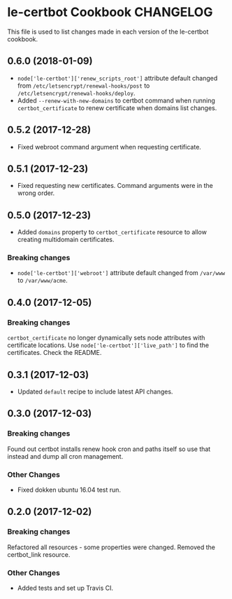 # le-certbot Cookbook CHANGELOG

This file is used to list changes made in each version of the le-certbot cookbook.

## 0.6.0 (2018-01-09)

- `node['le-certbot']['renew_scripts_root']` attribute default changed from `/etc/letsencrypt/renewal-hooks/post` to `/etc/letsencrypt/renewal-hooks/deploy`.
- Added `--renew-with-new-domains` to certbot command when running `certbot_certificate` to renew certificate when domains list changes.

## 0.5.2 (2017-12-28)

- Fixed webroot command argument when requesting certificate.

## 0.5.1 (2017-12-23)

- Fixed requesting new certificates. Command arguments were in the wrong order.

## 0.5.0 (2017-12-23)

- Added `domains` property to `certbot_certificate` resource to allow creating multidomain certificates.

### Breaking changes

- `node['le-certbot']['webroot']` attribute default changed from `/var/www` to `/var/www/acme`.

## 0.4.0 (2017-12-05)

### Breaking changes

`certbot_certificate` no longer dynamically sets node attributes with certificate locations. Use `node['le-certbot']['live_path']` to find the certificates. Check the README.

## 0.3.1 (2017-12-03)

- Updated `default` recipe to include latest API changes.

## 0.3.0 (2017-12-03)

### Breaking changes

Found out certbot installs renew hook cron and paths itself so use that instead and dump all cron management.

### Other Changes

- Fixed dokken ubuntu 16.04 test run.

## 0.2.0 (2017-12-02)

### Breaking changes

Refactored all resources - some properties were changed. Removed the certbot_link resource.

### Other Changes

- Added tests and set up Travis CI.
